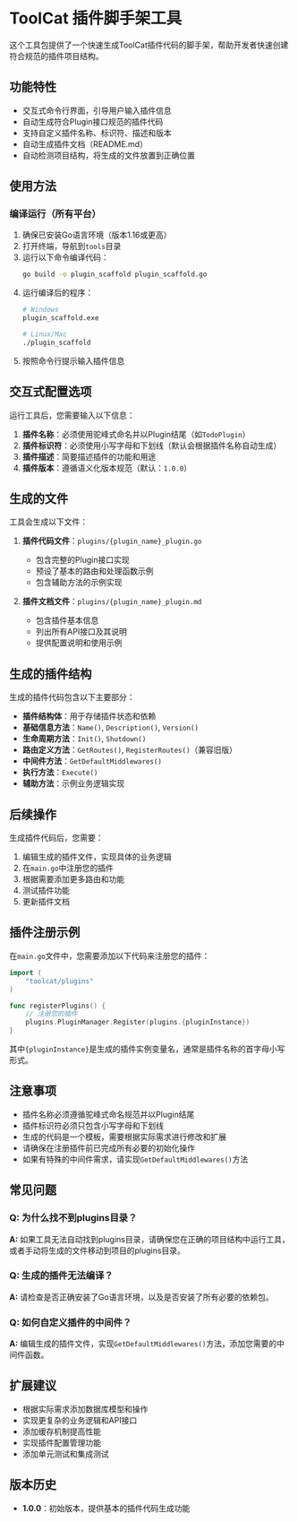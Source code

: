 # ToolCat 插件脚手架工具

这个工具包提供了一个快速生成ToolCat插件代码的脚手架，帮助开发者快速创建符合规范的插件项目结构。

## 功能特性

- 交互式命令行界面，引导用户输入插件信息
- 自动生成符合Plugin接口规范的插件代码
- 支持自定义插件名称、标识符、描述和版本
- 自动生成插件文档（README.md）
- 自动检测项目结构，将生成的文件放置到正确位置

## 使用方法

### 编译运行（所有平台）

1. 确保已安装Go语言环境（版本1.16或更高）
2. 打开终端，导航到`tools`目录
3. 运行以下命令编译代码：
   ```bash
   go build -o plugin_scaffold plugin_scaffold.go
   ```
4. 运行编译后的程序：
   ```bash
   # Windows
   plugin_scaffold.exe
   
   # Linux/Mac
   ./plugin_scaffold
   ```
5. 按照命令行提示输入插件信息

## 交互式配置选项

运行工具后，您需要输入以下信息：

1. **插件名称**：必须使用驼峰式命名并以Plugin结尾（如`TodoPlugin`）
2. **插件标识符**：必须使用小写字母和下划线（默认会根据插件名称自动生成）
3. **插件描述**：简要描述插件的功能和用途
4. **插件版本**：遵循语义化版本规范（默认：`1.0.0`）

## 生成的文件

工具会生成以下文件：

1. **插件代码文件**：`plugins/{plugin_name}_plugin.go`
   - 包含完整的Plugin接口实现
   - 预设了基本的路由和处理函数示例
   - 包含辅助方法的示例实现

2. **插件文档文件**：`plugins/{plugin_name}_plugin.md`
   - 包含插件基本信息
   - 列出所有API接口及其说明
   - 提供配置说明和使用示例

## 生成的插件结构

生成的插件代码包含以下主要部分：

- **插件结构体**：用于存储插件状态和依赖
- **基础信息方法**：`Name()`, `Description()`, `Version()`
- **生命周期方法**：`Init()`, `Shutdown()`
- **路由定义方法**：`GetRoutes()`, `RegisterRoutes()`（兼容旧版）
- **中间件方法**：`GetDefaultMiddlewares()`
- **执行方法**：`Execute()`
- **辅助方法**：示例业务逻辑实现

## 后续操作

生成插件代码后，您需要：

1. 编辑生成的插件文件，实现具体的业务逻辑
2. 在`main.go`中注册您的插件
3. 根据需要添加更多路由和功能
4. 测试插件功能
5. 更新插件文档

## 插件注册示例

在`main.go`文件中，您需要添加以下代码来注册您的插件：

```go
import (
	"toolcat/plugins"
)

func registerPlugins() {
	// 注册您的插件
	plugins.PluginManager.Register(plugins.{pluginInstance})
}
```

其中`{pluginInstance}`是生成的插件实例变量名，通常是插件名称的首字母小写形式。

## 注意事项

- 插件名称必须遵循驼峰式命名规范并以Plugin结尾
- 插件标识符必须只包含小写字母和下划线
- 生成的代码是一个模板，需要根据实际需求进行修改和扩展
- 请确保在注册插件前已完成所有必要的初始化操作
- 如果有特殊的中间件需求，请实现`GetDefaultMiddlewares()`方法

## 常见问题

### Q: 为什么找不到plugins目录？
**A:** 如果工具无法自动找到plugins目录，请确保您在正确的项目结构中运行工具，或者手动将生成的文件移动到项目的plugins目录。

### Q: 生成的插件无法编译？
**A:** 请检查是否正确安装了Go语言环境，以及是否安装了所有必要的依赖包。

### Q: 如何自定义插件的中间件？
**A:** 编辑生成的插件文件，实现`GetDefaultMiddlewares()`方法，添加您需要的中间件函数。

## 扩展建议

- 根据实际需求添加数据库模型和操作
- 实现更复杂的业务逻辑和API接口
- 添加缓存机制提高性能
- 实现插件配置管理功能
- 添加单元测试和集成测试

## 版本历史

- **1.0.0**：初始版本，提供基本的插件代码生成功能
